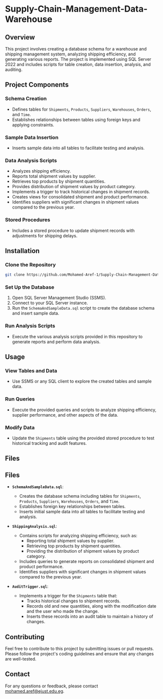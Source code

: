 # Supply-Chain-Management-Data-Warehouse

## Overview

This project involves creating a database schema for a warehouse and shipping management system, analyzing shipping efficiency, and generating various reports. The project is implemented using SQL Server 2022 and includes scripts for table creation, data insertion, analysis, and auditing.

## Project Components

### Schema Creation

- Defines tables for `Shipments`, `Products`, `Suppliers`, `Warehouses`, `Orders`, and `Time`.
- Establishes relationships between tables using foreign keys and applying constraints.

### Sample Data Insertion

- Inserts sample data into all tables to facilitate testing and analysis.

### Data Analysis Scripts

- Analyzes shipping efficiency.
- Reports total shipment values by supplier.
- Retrieves top products by shipment quantities.
- Provides distribution of shipment values by product category.
- Implements a trigger to track historical changes in shipment records.
- Creates views for consolidated shipment and product performance.
- Identifies suppliers with significant changes in shipment values compared to the previous year.

### Stored Procedures

- Includes a stored procedure to update shipment records with adjustments for shipping delays.

## Installation

### Clone the Repository

```sh
git clone https://github.com/Mohamed-Aref-1/Supply-Chain-Management-Data-Warehouse.git
```
### Set Up the Database

1. Open SQL Server Management Studio (SSMS).
2. Connect to your SQL Server instance.
3. Run the `SchemaAndSampleData.sql` script to create the database schema and insert sample data.

### Run Analysis Scripts

- Execute the various analysis scripts provided in this repository to generate reports and perform data analysis.

## Usage

### View Tables and Data

- Use SSMS or any SQL client to explore the created tables and sample data.

### Run Queries

- Execute the provided queries and scripts to analyze shipping efficiency, supplier performance, and other aspects of the data.

### Modify Data

- Update the `Shipments` table using the provided stored procedure to test historical tracking and audit features.

## Files
## Files

- **`SchemaAndSampleData.sql`**: 
  - Creates the database schema including tables for `Shipments`, `Products`, `Suppliers`, `Warehouses`, `Orders`, and `Time`.
  - Establishes foreign key relationships between tables.
  - Inserts initial sample data into all tables to facilitate testing and analysis.

- **`ShippingAnalysis.sql`**: 
  - Contains scripts for analyzing shipping efficiency, such as:
    - Reporting total shipment values by supplier.
    - Retrieving top products by shipment quantities.
    - Providing the distribution of shipment values by product category.
  - Includes queries to generate reports on consolidated shipment and product performance.
  - Identifies suppliers with significant changes in shipment values compared to the previous year.

- **`AuditTrigger.sql`**: 
  - Implements a trigger for the `Shipments` table that:
    - Tracks historical changes to shipment records.
    - Records old and new quantities, along with the modification date and the user who made the change.
    - Inserts these records into an audit table to maintain a history of changes.


## Contributing

Feel free to contribute to this project by submitting issues or pull requests. Please follow the project's coding guidelines and ensure that any changes are well-tested.

## Contact

For any questions or feedback, please contact [mohamed.aref@ejust.edu.eg](mailto:mohamed.aref@ejust.edu.eg).
